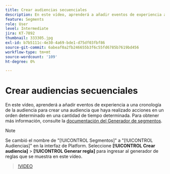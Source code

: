 ```yaml
---
title: Crear audiencias secuenciales
description: En este vídeo, aprenderá a añadir eventos de experiencia a una cronología de la audiencia para crear una audiencia que haya realizado acciones en un orden determinado en una cantidad de tiempo determinada.
feature: Segments
role: User
level: Intermediate
jira: KT-7892
thumbnail: 333305.jpg
exl-id: b7b5111c-4e30-4a69-bde1-d75df03fbf86
source-git-commit: 6abeaf0a2fb246655b3f6c55fd6785b7619bd456
workflow-type: tm+mt
source-wordcount: '109'
ht-degree: 0%

---
```


# Crear audiencias secuenciales

En este vídeo, aprenderá a añadir eventos de experiencia a una cronología de la audiencia para crear una audiencia que haya realizado acciones en un orden determinado en una cantidad de tiempo determinada. Para obtener más información, consulte la [documentación del Generador de segmentos](https://experienceleague.adobe.com/docs/experience-platform/segmentation/ui/segment-builder.html?lang=es).

>[!NOTE]
>
> Se cambió el nombre de &quot;[!UICONTROL Segmentos]&quot; a &quot;[!UICONTROL Audiencias]&quot; en la interfaz de Platform. Seleccione **[!UICONTROL Crear audiencia]** > **[!UICONTROL Generar regla]** para ingresar al generador de reglas que se muestra en este vídeo.

>[!VIDEO](https://video.tv.adobe.com/v/3413211/?learn=on&enablevpops&captions=spa)

